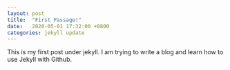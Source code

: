 ```yaml
---
layout: post
title:  "First Passage!"
date:   2020-05-01 17:32:00 +0800
categories: jekyll update
---
```

This is my first post under jekyll. I am trying to write a blog and learn how to use Jekyll with Github.
